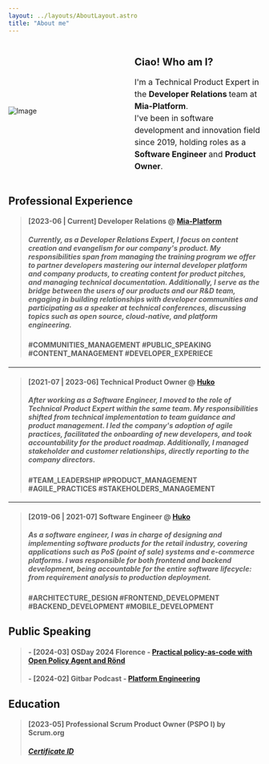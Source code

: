 ```yaml
---
layout: ../layouts/AboutLayout.astro
title: "About me"
---
```


<div class="section" style="display: flex; align-items: center; justify-content: space-between;">
    <img src="/assets/me.png" alt="Image" style="max-width: 50%; height: auto; margin-right: 20px;">
    <div class="description" style="max-width: 50%; padding-left: 1%;">
        <h2 style="font-size: 20px; margin-bottom: 10px;">Ciao! Who am I?</h2>
        <p style="font-size: 16px; line-height: 1.5;">I'm a Technical Product Expert in the <strong> Developer Relations </strong> team at <strong> Mia-Platform</strong>. <br> I've been in software development and innovation field since 2019, holding roles as a <strong> Software Engineer </strong> and <strong> Product Owner</strong>.</p>
    </div>
</div>

## Professional Experience

> #### [2023-06 | Current] Developer Relations @ [Mia-Platform](https://mia-platform.eu/)
>
> ##### Currently, as a Developer Relations Expert, I focus on content creation and evangelism for our company's product. My responsibilities span from managing the training program we offer to partner developers mastering our internal developer platform and company products, to creating content for product pitches, and managing technical documentation. Additionally, I serve as the bridge between the users of our products and our R&D team, engaging in building relationships with developer communities and participating as a speaker at technical conferences, discussing topics such as open source, cloud-native, and platform engineering.
>
> #### #COMMUNITIES_MANAGEMENT #PUBLIC_SPEAKING #CONTENT_MANAGEMENT #DEVELOPER_EXPERIECE

---

> #### [2021-07 | 2023-06] Technical Product Owner @ [Huko](https://huko.it/)
>
> ##### After working as a Software Engineer, I moved to the role of Technical Product Expert within the same team. My responsibilities shifted from technical implementation to team guidance and product management. I led the company's adoption of agile practices, facilitated the onboarding of new developers, and took accountability for the product roadmap. Additionally, I managed stakeholder and customer relationships, directly reporting to the company directors.
>
> #### #TEAM_LEADERSHIP #PRODUCT_MANAGEMENT #AGILE_PRACTICES #STAKEHOLDERS_MANAGEMENT

---

> #### [2019-06 | 2021-07] Software Engineer @ [Huko](https://huko.it/)
>
> ##### As a software engineer, I was in charge of designing and implementing software products for the retail industry, covering applications such as PoS (point of sale) systems and e-commerce platforms. I was responsible for both frontend and backend development, being accountable for the entire software lifecycle: from requirement analysis to production deployment.
>
> #### #ARCHITECTURE_DESIGN #FRONTEND_DEVELOPMENT #BACKEND_DEVELOPMENT #MOBILE_DEVELOPMENT

## Public Speaking

> #### - [2024-03] OSDay 2024 Florence - [Practical policy-as-code with Open Policy Agent and Rönd](https://www.youtube.com/live/Va6vIYCVxj0?si=UT_yca8F42vUFGbQ&t=6080)
>
> #### - [2024-02] Gitbar Podcast - [Platform Engineering](https://youtu.be/wt8XvQg-3FA?si=fTI2_2oAr_ejzuTr)

## Education

> #### [2023-05] Professional Scrum Product Owner (PSPO I) by Scrum.org
>
> ##### [Certificate ID](https://www.credly.com/badges/224d95ae-d5ea-4d26-9b12-9b1bd3543ff2/public_url)
